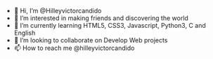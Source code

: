 - 👋 Hi, I’m @Hilleyvictorcandido
- 👀 I’m interested in making friends and discovering the world
- 🌱 I’m currently learning HTML5, CSS3, Javascript, Python3, C and English
- 💞️ I’m looking to collaborate on Develop Web projects
- 📫 How to reach me @hilleyvictorcandido

<!---
Hilleyvictorcandido/Hilleyvictorcandido is a ✨ special ✨ repository because its `README.md` (this file) appears on your GitHub profile.
You can click the Preview link to take a look at your changes.
--->
